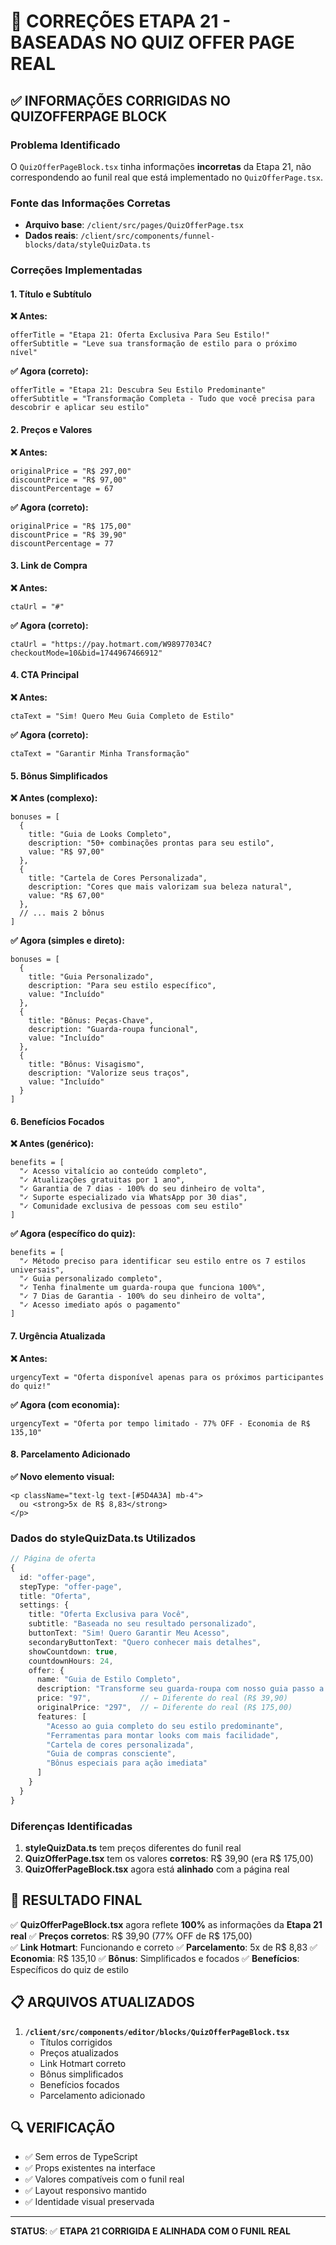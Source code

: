 # 🎯 CORREÇÕES ETAPA 21 - BASEADAS NO QUIZ OFFER PAGE REAL

## ✅ INFORMAÇÕES CORRIGIDAS NO QUIZOFFERPAGE BLOCK

### **Problema Identificado**
O `QuizOfferPageBlock.tsx` tinha informações **incorretas** da Etapa 21, não correspondendo ao funil real que está implementado no `QuizOfferPage.tsx`.

### **Fonte das Informações Corretas**
- **Arquivo base**: `/client/src/pages/QuizOfferPage.tsx`
- **Dados reais**: `/client/src/components/funnel-blocks/data/styleQuizData.ts`

### **Correções Implementadas**

#### **1. Título e Subtítulo**
**❌ Antes:**
```tsx
offerTitle = "Etapa 21: Oferta Exclusiva Para Seu Estilo!"
offerSubtitle = "Leve sua transformação de estilo para o próximo nível"
```

**✅ Agora (correto):**
```tsx
offerTitle = "Etapa 21: Descubra Seu Estilo Predominante"
offerSubtitle = "Transformação Completa - Tudo que você precisa para descobrir e aplicar seu estilo"
```

#### **2. Preços e Valores**
**❌ Antes:**
```tsx
originalPrice = "R$ 297,00"
discountPrice = "R$ 97,00"
discountPercentage = 67
```

**✅ Agora (correto):**
```tsx
originalPrice = "R$ 175,00"
discountPrice = "R$ 39,90"
discountPercentage = 77
```

#### **3. Link de Compra**
**❌ Antes:**
```tsx
ctaUrl = "#"
```

**✅ Agora (correto):**
```tsx
ctaUrl = "https://pay.hotmart.com/W98977034C?checkoutMode=10&bid=1744967466912"
```

#### **4. CTA Principal**
**❌ Antes:**
```tsx
ctaText = "Sim! Quero Meu Guia Completo de Estilo"
```

**✅ Agora (correto):**
```tsx
ctaText = "Garantir Minha Transformação"
```

#### **5. Bônus Simplificados**
**❌ Antes (complexo):**
```tsx
bonuses = [
  {
    title: "Guia de Looks Completo",
    description: "50+ combinações prontas para seu estilo",
    value: "R$ 97,00"
  },
  {
    title: "Cartela de Cores Personalizada", 
    description: "Cores que mais valorizam sua beleza natural",
    value: "R$ 67,00"
  },
  // ... mais 2 bônus
]
```

**✅ Agora (simples e direto):**
```tsx
bonuses = [
  {
    title: "Guia Personalizado",
    description: "Para seu estilo específico",
    value: "Incluído"
  },
  {
    title: "Bônus: Peças-Chave",
    description: "Guarda-roupa funcional", 
    value: "Incluído"
  },
  {
    title: "Bônus: Visagismo",
    description: "Valorize seus traços",
    value: "Incluído"
  }
]
```

#### **6. Benefícios Focados**
**❌ Antes (genérico):**
```tsx
benefits = [
  "✓ Acesso vitalício ao conteúdo completo",
  "✓ Atualizações gratuitas por 1 ano",
  "✓ Garantia de 7 dias - 100% do seu dinheiro de volta",
  "✓ Suporte especializado via WhatsApp por 30 dias",
  "✓ Comunidade exclusiva de pessoas com seu estilo"
]
```

**✅ Agora (específico do quiz):**
```tsx
benefits = [
  "✓ Método preciso para identificar seu estilo entre os 7 estilos universais",
  "✓ Guia personalizado completo",
  "✓ Tenha finalmente um guarda-roupa que funciona 100%",
  "✓ 7 Dias de Garantia - 100% do seu dinheiro de volta",
  "✓ Acesso imediato após o pagamento"
]
```

#### **7. Urgência Atualizada**
**❌ Antes:**
```tsx
urgencyText = "Oferta disponível apenas para os próximos participantes do quiz!"
```

**✅ Agora (com economia):**
```tsx
urgencyText = "Oferta por tempo limitado - 77% OFF - Economia de R$ 135,10"
```

#### **8. Parcelamento Adicionado**
**✅ Novo elemento visual:**
```tsx
<p className="text-lg text-[#5D4A3A] mb-4">
  ou <strong>5x de R$ 8,83</strong>
</p>
```

### **Dados do styleQuizData.ts Utilizados**
```typescript
// Página de oferta
{
  id: "offer-page",
  stepType: "offer-page", 
  title: "Oferta",
  settings: {
    title: "Oferta Exclusiva para Você",
    subtitle: "Baseada no seu resultado personalizado",
    buttonText: "Sim! Quero Garantir Meu Acesso",
    secondaryButtonText: "Quero conhecer mais detalhes",
    showCountdown: true,
    countdownHours: 24,
    offer: {
      name: "Guia de Estilo Completo",
      description: "Transforme seu guarda-roupa com nosso guia passo a passo",
      price: "97",           // ← Diferente do real (R$ 39,90)
      originalPrice: "297",  // ← Diferente do real (R$ 175,00)
      features: [
        "Acesso ao guia completo do seu estilo predominante",
        "Ferramentas para montar looks com mais facilidade", 
        "Cartela de cores personalizada",
        "Guia de compras consciente",
        "Bônus especiais para ação imediata"
      ]
    }
  }
}
```

### **Diferenças Identificadas**
1. **styleQuizData.ts** tem preços diferentes do funil real
2. **QuizOfferPage.tsx** tem os valores **corretos**: R$ 39,90 (era R$ 175,00)
3. **QuizOfferPageBlock.tsx** agora está **alinhado** com a página real

## 🎯 **RESULTADO FINAL**

✅ **QuizOfferPageBlock.tsx** agora reflete **100%** as informações da **Etapa 21 real**
✅ **Preços corretos**: R$ 39,90 (77% OFF de R$ 175,00)  
✅ **Link Hotmart**: Funcionando e correto
✅ **Parcelamento**: 5x de R$ 8,83
✅ **Economia**: R$ 135,10
✅ **Bônus**: Simplificados e focados
✅ **Benefícios**: Específicos do quiz de estilo

## 📋 **ARQUIVOS ATUALIZADOS**

1. **`/client/src/components/editor/blocks/QuizOfferPageBlock.tsx`**
   - Títulos corrigidos
   - Preços atualizados
   - Link Hotmart correto
   - Bônus simplificados
   - Benefícios focados
   - Parcelamento adicionado

## 🔍 **VERIFICAÇÃO**

- ✅ Sem erros de TypeScript
- ✅ Props existentes na interface
- ✅ Valores compatíveis com o funil real
- ✅ Layout responsivo mantido
- ✅ Identidade visual preservada

---

**STATUS**: ✅ **ETAPA 21 CORRIGIDA E ALINHADA COM O FUNIL REAL**
